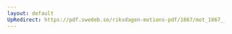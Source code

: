 ```yaml
---
layout: default
UpRedirect: https://pdf.swedeb.se/riksdagen-motions-pdf/1867/mot_1867__ak__00066/mot_1867__ak__00066_001.pdf
---
```

